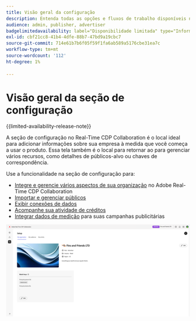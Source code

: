 ```yaml
---
title: Visão geral da configuração
description: Entenda todas as opções e fluxos de trabalho disponíveis na seção de configuração do Adobe Real-Time CDP Collaboration
audience: admin, publisher, advertiser
badgelimitedavailability: label="Disponibilidade limitada" type="Informative" url="https://helpx.adobe.com/legal/product-descriptions/real-time-customer-data-platform-collaboration.html newtab=true"
exl-id: cbf21cc8-41b4-4dfe-88b7-47bd9a19cbc7
source-git-commit: 714e61b7b6f05f59f1fa6ab589a5176cbe31ea7c
workflow-type: tm+mt
source-wordcount: '112'
ht-degree: 1%

---
```


# Visão geral da seção de configuração

{{limited-availability-release-note}}

A seção de configuração no Real-Time CDP Collaboration é o local ideal para adicionar informações sobre sua empresa à medida que você começa a usar o produto. Essa tela também é o local para retornar ao para gerenciar vários recursos, como detalhes de públicos-alvo ou chaves de correspondência.

Use a funcionalidade na seção de configuração para:

* [Integre e gerencie vários aspectos de sua organização](/help/guide/setup/onboard-organization.md) no Adobe Real-Time CDP Collaboration
* [Importar e gerenciar públicos](/help/guide/setup/onboard-audiences.md)
* [Exibir conexões de dados](/help/guide/setup/manage-data-connection.md)
* [Acompanhe sua atividade de créditos](/help/guide/setup/my-activity.md)
* [Integrar dados de medição](/help/guide/setup/onboard-measurement-data.md) para suas campanhas publicitárias

<!--

* [Import and manage identity crosswalks](/help/guide/setup/identity-crosswalk.md) *(not part of the beta release)*

-->

![Página de instalação](/help/assets/setup/setup-page.png)
